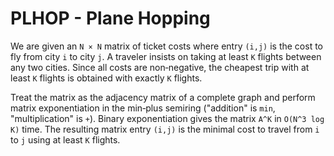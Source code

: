 # PLHOP - Plane Hopping

We are given an `N × N` matrix of ticket costs where entry `(i,j)` is the cost to fly
from city `i` to city `j`.  A traveler insists on taking at least `K` flights between
any two cities.  Since all costs are non‑negative, the cheapest trip with at least `K`
flights is obtained with exactly `K` flights.

Treat the matrix as the adjacency matrix of a complete graph and perform matrix
exponentiation in the min‑plus semiring ("addition" is `min`, "multiplication" is `+`).
Binary exponentiation gives the matrix `A^K` in `O(N^3 log K)` time.
The resulting matrix entry `(i,j)` is the minimal cost to travel from `i` to `j`
using at least `K` flights.
